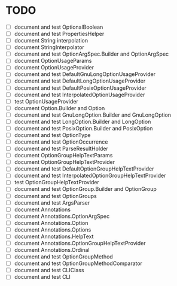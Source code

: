 # TODO
-   [ ] document and test OptionalBoolean
-   [ ] document and test PropertiesHelper
-   [ ] document String interpolation
-   [ ] document StringInterpolator
-   [ ] document and test OptionArgSpec.Builder and OptionArgSpec
-   [ ] document OptionUsageParams
-   [ ] document OptionUsageProvider
-   [ ] document and test DefaultGnuLongOptionUsageProvider
-   [ ] document and test DefaultLongOptionUsageProvider
-   [ ] document and test DefaultPosixOptionUsageProvider
-   [ ] document and test InterpolatedOptionUsageProvider
-   [ ] test OptionUsageProvider
-   [ ] document Option.Builder and Option
-   [ ] document and test GnuLongOption.Builder and GnuLongOption
-   [ ] document and test LongOption.Builder and LongOption
-   [ ] document and test PosixOption.Builder and PosixOption
-   [ ] document and test OptionType
-   [ ] document and test OptionOccurrence
-   [ ] document and test ParseResultHolder
-   [ ] document OptionGroupHelpTextParams
-   [ ] document OptionGroupHelpTextProvider
-   [ ] document and test DefaultOptionGroupHelpTextProvider
-   [ ] document and test InterpolatedOptionGroupHelpTextProvider
-   [ ] test OptionGroupHelpTextProvider
-   [ ] document and test OptionGroup.Builder and OptionGroup
-   [ ] document and test OptionGroups
-   [ ] document and test ArgsParser
-   [ ] document Annotations
-   [ ] document Annotations.OptionArgSpec
-   [ ] document Annotations.Option
-   [ ] document Annotations.Options
-   [ ] document Annotations.HelpText
-   [ ] document Annotations.OptionGroupHelpTextProvider
-   [ ] document Annotations.Ordinal
-   [ ] document and test OptionGroupMethod
-   [ ] document and test OptionGroupMethodComparator
-   [ ] document and test CLIClass
-   [ ] document and test CLI